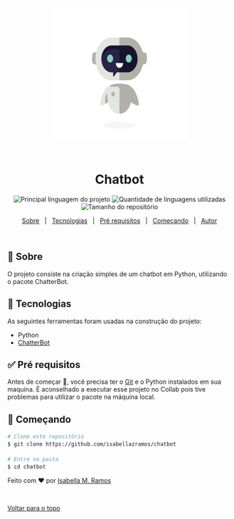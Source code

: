 <div align="center" id="top"> 
  <img src="./.github/robot.gif" alt="Chatbot" width="300" height="300"/>

  &#xa0;

  <!-- <a href="https://chatbot.netlify.com">Demo</a> -->
</div>

<h1 align="center">Chatbot</h1>

<p align="center">
  <img alt="Principal linguagem do projeto" src="https://img.shields.io/github/languages/top/isabellazramos/chatbot?color=56BEB8">

  <img alt="Quantidade de linguagens utilizadas" src="https://img.shields.io/github/languages/count/isabellazramos/chatbot?color=56BEB8">

  <img alt="Tamanho do repositório" src="https://img.shields.io/github/repo-size/isabellazramos/chatbot?color=56BEB8">

  <!-- <img alt="Github issues" src="https://img.shields.io/github/issues/isabellazramos/chatbot?color=56BEB8" /> -->

  <!-- <img alt="Github forks" src="https://img.shields.io/github/forks/isabellazramos/chatbot?color=56BEB8" /> -->

  <!-- <img alt="Github stars" src="https://img.shields.io/github/stars/isabellazramos/chatbot?color=56BEB8" /> -->
</p>

<!-- Status -->

<!-- <h4 align="center"> 
	🚧  Chatbot 🚀 Em construção...  🚧
</h4> 

<hr> -->

<p align="center">
  <a href="#dart-sobre">Sobre</a> &#xa0; | &#xa0; 
  <a href="#rocket-tecnologias">Tecnologias</a> &#xa0; | &#xa0;
  <a href="#white_check_mark-pré-requesitos">Pré requisitos</a> &#xa0; | &#xa0;
  <a href="#checkered_flag-começando">Começando</a> &#xa0; | &#xa0;
  <a href="https://github.com/isabellazramos" target="_blank">Autor</a>
</p>

<br>

## :dart: Sobre ##

O projeto consiste na criação simples de um chatbot em Python, utilizando o pacote ChatterBot.

## :rocket: Tecnologias ##

As seguintes ferramentas foram usadas na construção do projeto:

- Python
- [ChatterBot](https://chatterbot.readthedocs.io/en/stable/index.html)

## :white_check_mark: Pré requisitos ##

Antes de começar :checkered_flag:, você precisa ter o [Git](https://git-scm.com) e o Python instalados em sua maquina. É aconselhado a executar esse projeto no Collab pois tive problemas para utilizar o pacote na máquina local.

## :checkered_flag: Começando ##

```bash
# Clone este repositório
$ git clone https://github.com/isabellazramos/chatbot

# Entre na pasta
$ cd chatbot
```

Feito com :heart: por <a href="https://github.com/isabellazramos" target="_blank">Isabella M. Ramos</a>

&#xa0;

<a href="#top">Voltar para o topo</a>
